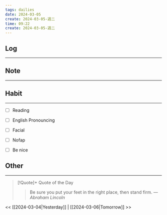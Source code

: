 ```yaml
---
tags: dailies  
date: 2024-03-05
create: 2024-03-05-週二
time: 09:22
create: 2024-03-05-週二
---
```


## Log
---


## Note
---


## Habit
---
- [ ] Reading
- [ ] English Pronouncing
- [ ] Facial
- [ ] Nofap
- [ ] Be nice


## Other
---

> [!Quote]+ Quote of the Day
> > Be sure you put your feet in the right place, then stand firm.
> — <cite>Abraham Lincoln</cite>

<< [[2024-03-04|Yesterday]] | [[2024-03-06|Tomorrow]] >>